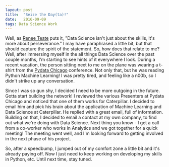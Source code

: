 ```yaml
---
layout: post
title:  "Seize the Day(ta)!"
date:   2016-09-09
tags: Data Science Work
---
```

Well, as [Renee Teate][renee] puts it, "Data Science isn't just about the skills, it's more about perseverance." I may have paraphrased a little bit, but that should capture the spirit of the statement. So, how does that relate to me? Well, after immersing myself in the all things Data Science over the past couple months, I'm starting to see hints of it everywhere I look. During a recent vacation, the person sitting next to me on the plane was wearing a t-shirt from the [Pydata Chicago][pydata] conference. Not only that, but he was reading Python Machine Learning! I was pretty tired, and feeling like a n00b, so I didn't strike up any conversation.

Since I was so gun shy, I decided I need to be more outgoing in the future. Gotta start building the network! I reviewed the various Presenters at Pydata Chicago and noticed that one of them works for Caterpillar. I decided to email him and pick his brain about the application of Machine Learning and Data Science at Caterpillar. He replied with a great email, full of information. Building on that, I decided to email a contact at my own company, to find out what we're doing with Data Science. Next thing you know - I get a call from a co-worker who works in Analytics and we got together for a quick meeting! The meeting went well, and I'm looking forward to getting involved in the next phase of his project.

So, after a speedbump, I jumped out of my comfort zone a little bit and it's already paying off. Now I just need to keep working on developing my skills in Python, etc. Until next time, stay tuned.


[renee]: http://www.becomingadatascientist.com
[pydata]: http://pydata.org/chicago2016/
